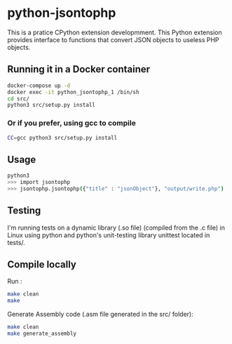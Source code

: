 # python-jsontophp

This is a pratice CPython extension developmment.
This Python extension provides interface to functions that convert JSON objects to useless PHP objects.

## Running it in a Docker container
```sh
docker-compose up -d
docker exec -it python_jsontophp_1 /bin/sh
cd src/
python3 src/setup.py install
```
### Or if you prefer, using gcc to compile
```sh
CC=gcc python3 src/setup.py install
```

## Usage
```sh
python3
>>> import jsontophp
>>> jsontophp.jsontophp({"title" : "jsonObject"}, "output/write.php")
```

## Testing 
I'm running tests on a dynamic library (.so file) (compiled from the .c file) in Linux using python and python's unit-testing library unittest located in tests/.

## Compile locally
Run :
```sh
make clean
make
```
Generate Assembly code (.asm file generated in the src/ folder):
```sh
make clean
make generate_assembly
```

